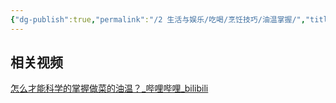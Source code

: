 ```yaml
---
{"dg-publish":true,"permalink":"/2 生活与娱乐/吃喝/烹饪技巧/油温掌握/","title":"油温掌握"}
---
```



## 相关视频
[怎么才能科学的掌握做菜的油温？\_哔哩哔哩\_bilibili](https://www.bilibili.com/video/BV1vX4y1J72a/?-Arouter=story&buvid=XY630CE669F34078F341989B1EE06E60B0127&is_story_h5=false&mid=g8UDjEqHIS5oCexxb9oAEQ%3D%3D&p=1&plat_id=163&share_from=ugc&share_medium=android&share_plat=android&share_session_id=71aa9015-af12-443a-bb05-6d9cdc2d16d7&share_source=COPY&share_tag=s_i&timestamp=1692286373&unique_k=OaJ2SUs&up_id=689222371)